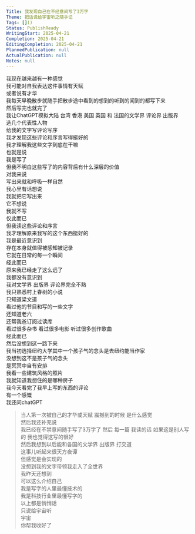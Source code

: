 ```yaml
---      
Title: 我发现自己在不经意间写了3万字      
Theme: 把话说给宇宙听之随手记      
Tags: []()      
Status: PublishReady      
WritingStart: 2025-04-21      
Completion: 2025-04-21      
EditingCompletion: 2025-04-21      
PlannedPublication: null      
ActualPublication: null      
Notes: null      
---        
```

我现在越来越有一种感觉        
我可能对自我表达这件事情有天赋        
或者说有才华          
我每天早晚散步就随手把散步途中看到的想到的听到的闻到的都写下来        
然后写完也就完了        
我让ChatGPT模拟大陆 台湾 香港 美国 英国 和 法国的文学界 评论界 出版界        
选几个代表性人物        
给我的文字写评论写序        
我才发现这些评论和序言写得挺好的        
我才理解我这些文字到底在干嘛          
也就是说        
我是写了        
但我不明白这些写了的内容背后有什么深层的价值        
对我来说        
写出来就和呼吸一样自然        
我心里有话想说        
我就把它写出来        
它不想说        
我就不写        
仅此而已          
但我读这些评论和序言        
我才理解原来我写的这个东西挺好的          
我是最近意识到        
存在本身就值得被感知被记录        
它就在日常的每一个瞬间        
经此而已          
原来我已经走了这么远了        
我都没有意识到          
我对文学界 出版界 评论界完全不熟        
我只熟悉村上春树的小说        
只知道梁文道        
看过他的节目和写的一些文字        
还知道老六        
还帮我爸订阅过读库        
看过很多杂书 看过很多电影 听过很多创作歌曲        
经此而已        
然后没想到这一路下来        
我当初选择纽约大学其中一个孩子气的念头是去纽约能当作家        
没想到这不是孩子气的念头        
是冥冥中自有安排          
我看一些建筑风格的照片        
我就知道我想住的是哪种房子          
我今天看完了我早上写的东西的评论        
有一个感慨        
我还问chatGPT          
> 当人第一次被自己的才华或天赋 震撼到的时候 是什么感觉        
> 然后我还补充说        
> 我已经在不禁意间随手写了3万字了 然后 每一篇 我读的话 如果这是别人写的 我也觉得这写的很好          
然后我想到以后能和各国的文学界 出版界 打交道        
这事儿听起来很天方夜谭        
但感觉是会实现的        
没想到我的文字带领我走入了全世界          
我昨天还想到        
可以这么介绍自己        
我是写字的人里最懂技术的        
我是科技行业里最懂写字的        
以上都是悄悄话        
只说给宇宙听          
宇宙        
你帮我收好了          
      
